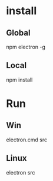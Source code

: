 # install
## Global
npm electron -g 

## Local
npm install

# Run
## Win
electron.cmd src

## Linux
electron src
